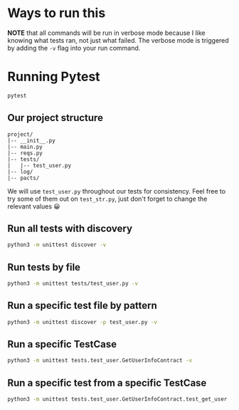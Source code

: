 # Ways to run this
**NOTE** that all commands will be run in verbose mode because I like knowing what tests ran, not just what failed. The verbose mode is triggered by adding the `-v` flag into your run command.

# Running Pytest
```bash
pytest
```

## Our project structure

```
project/
|-- __init__.py  
|-- main.py  
|-- reqs.py  
|-- tests/
|   |-- test_user.py
|-- log/
|-- pacts/
```

We will use `test_user.py` throughout our tests for consistency. Feel free to try some of them out on `test_str.py`, just don't forget to change the relevant values :grinning:

## Run all tests with discovery
```bash
python3 -m unittest discover -v
```

## Run tests by file
```bash
python3 -m unittest tests/test_user.py -v
```

## Run a specific test file by pattern
```bash
python3 -m unittest discover -p test_user.py -v
```

## Run a specific TestCase
```bash
python3 -m unittest tests.test_user.GetUserInfoContract -v
```

## Run a specific test from a specific TestCase
```bash
python3 -m unittest tests.test_user.GetUserInfoContract.test_get_user -v
```